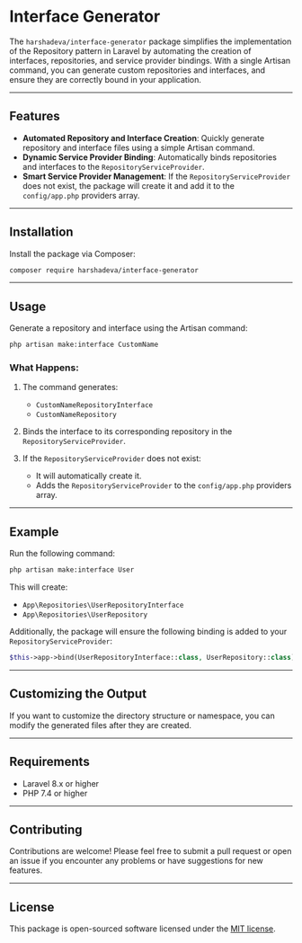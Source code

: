 
# **Interface Generator**

The `harshadeva/interface-generator` package simplifies the implementation of the Repository pattern in Laravel by automating the creation of interfaces, repositories, and service provider bindings. With a single Artisan command, you can generate custom repositories and interfaces, and ensure they are correctly bound in your application.

---

## **Features**
- **Automated Repository and Interface Creation**: Quickly generate repository and interface files using a simple Artisan command.
- **Dynamic Service Provider Binding**: Automatically binds repositories and interfaces to the `RepositoryServiceProvider`.
- **Smart Service Provider Management**: If the `RepositoryServiceProvider` does not exist, the package will create it and add it to the `config/app.php` providers array.

---

## **Installation**

Install the package via Composer:
```bash
composer require harshadeva/interface-generator
```

---

## **Usage**

Generate a repository and interface using the Artisan command:
```bash
php artisan make:interface CustomName
```

### What Happens:
1. The command generates:
   - `CustomNameRepositoryInterface`
   - `CustomNameRepository`

2. Binds the interface to its corresponding repository in the `RepositoryServiceProvider`.

3. If the `RepositoryServiceProvider` does not exist:
   - It will automatically create it.
   - Adds the `RepositoryServiceProvider` to the `config/app.php` providers array.

---

## **Example**

Run the following command:
```bash
php artisan make:interface User
```

This will create:
- `App\Repositories\UserRepositoryInterface`
- `App\Repositories\UserRepository`

Additionally, the package will ensure the following binding is added to your `RepositoryServiceProvider`:
```php
$this->app->bind(UserRepositoryInterface::class, UserRepository::class);
```

---

## **Customizing the Output**

If you want to customize the directory structure or namespace, you can modify the generated files after they are created.

---

## **Requirements**
- Laravel 8.x or higher
- PHP 7.4 or higher

---

## **Contributing**

Contributions are welcome! Please feel free to submit a pull request or open an issue if you encounter any problems or have suggestions for new features.

---

## **License**

This package is open-sourced software licensed under the [MIT license](LICENSE).
